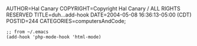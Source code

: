 AUTHOR=Hal Canary
COPYRIGHT=Copyright Hal Canary / ALL RIGHTS RESERVED
TITLE=duh...add-hook
DATE=2004-05-08 16:36:13-05:00 (CDT)
POSTID=244
CATEGORIES=computersAndCode;

    
    ;; from ~/.emacs
    (add-hook 'php-mode-hook 'html-mode)
